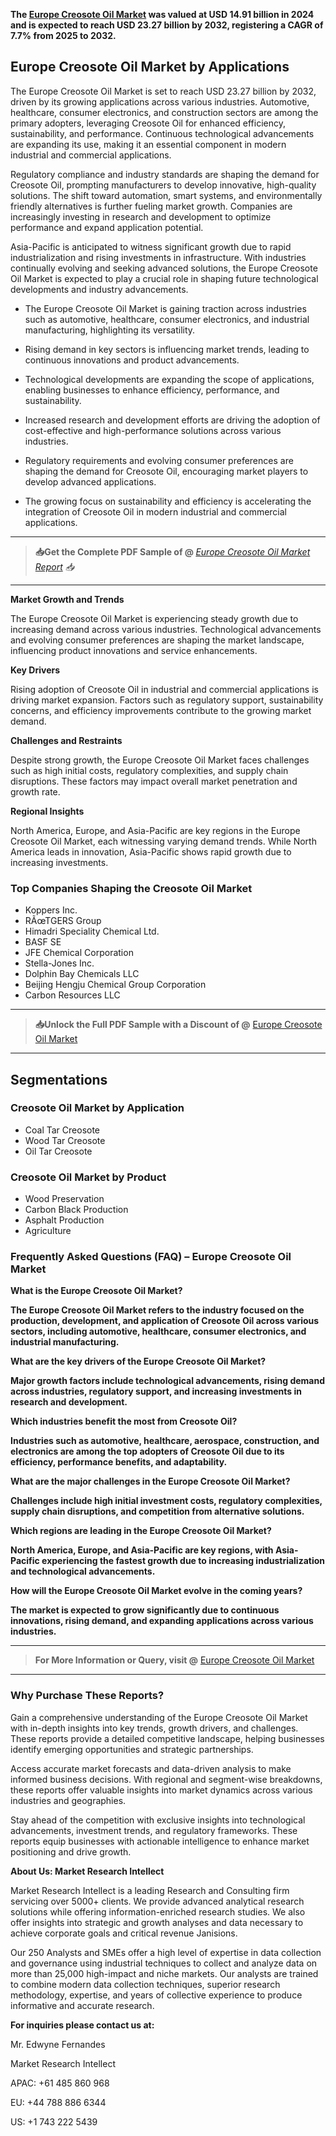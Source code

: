 <p><strong>The <a href="https://www.marketresearchintellect.com/download-sample/?rid=484017&amp;utm_source=Pulse-April-Europe&amp;utm_medium=852">Europe Creosote Oil Market</a> was valued at USD 14.91 billion in 2024 and is expected to reach USD 23.27 billion by 2032, registering a CAGR of 7.7% from 2025 to 2032.</strong></p><h2>Europe Creosote Oil Market by Applications&nbsp;</h2><p><p>The Europe Creosote Oil Market is set to reach USD 23.27 billion by 2032, driven by its growing applications across various industries. Automotive, healthcare, consumer electronics, and construction sectors are among the primary adopters, leveraging Creosote Oil for enhanced efficiency, sustainability, and performance. Continuous technological advancements are expanding its use, making it an essential component in modern industrial and commercial applications.</p><p>Regulatory compliance and industry standards are shaping the demand for Creosote Oil, prompting manufacturers to develop innovative, high-quality solutions. The shift toward automation, smart systems, and environmentally friendly alternatives is further fueling market growth. Companies are increasingly investing in research and development to optimize performance and expand application potential.</p><p>Asia-Pacific is anticipated to witness significant growth due to rapid industrialization and rising investments in infrastructure. With industries continually evolving and seeking advanced solutions, the Europe Creosote Oil Market is expected to play a crucial role in shaping future technological developments and industry advancements.</p></p><ul><li><p>The Europe Creosote Oil Market is gaining traction across industries such as automotive, healthcare, consumer electronics, and industrial manufacturing, highlighting its versatility.</p></li><li><p>Rising demand in key sectors is influencing market trends, leading to continuous innovations and product advancements.</p></li><li><p>Technological developments are expanding the scope of applications, enabling businesses to enhance efficiency, performance, and sustainability.</p></li><li><p>Increased research and development efforts are driving the adoption of cost-effective and high-performance solutions across various industries.</p></li><li><p>Regulatory requirements and evolving consumer preferences are shaping the demand for Creosote Oil, encouraging market players to develop advanced applications.</p></li><li><p>The growing focus on sustainability and efficiency is accelerating the integration of Creosote Oil in modern industrial and commercial applications.</p></li></ul><hr /><blockquote><p><strong><span class="font-[700]">📥Get the Complete PDF Sample of @ </span></strong><em><span class="font-[700]"><a href="https://www.marketresearchintellect.com/download-sample/?rid=484017&amp;utm_source=Pulse-April-Europe&amp;utm_medium=852" target="_blank" data-tracking-control-name="article-ssr-frontend-pulse_little-text-block" data-tracking-will-navigate="" data-test-link="">Europe Creosote Oil Market Report</a>&nbsp;📥</span></em></p></blockquote><hr /><p class="" data-start="77" data-end="360"><strong data-start="77" data-end="105">Market Growth and Trends</strong></p><p class="" data-start="77" data-end="360">The Europe Creosote Oil Market is experiencing steady growth due to increasing demand across various industries. Technological advancements and evolving consumer preferences are shaping the market landscape, influencing product innovations and service enhancements.</p><p class="" data-start="362" data-end="606"><strong data-start="362" data-end="377">Key Drivers</strong></p><p class="" data-start="362" data-end="606">Rising adoption of Creosote Oil in industrial and commercial applications is driving market expansion. Factors such as regulatory support, sustainability concerns, and efficiency improvements contribute to the growing market demand.</p><p class="" data-start="608" data-end="849"><strong data-start="608" data-end="637">Challenges and Restraints</strong></p><p class="" data-start="608" data-end="849">Despite strong growth, the Europe Creosote Oil Market faces challenges such as high initial costs, regulatory complexities, and supply chain disruptions. These factors may impact overall market penetration and growth rate.</p><p class="" data-start="851" data-end="1095"><strong data-start="851" data-end="872">Regional Insights</strong></p><p class="" data-start="851" data-end="1095">North America, Europe, and Asia-Pacific are key regions in the Europe Creosote Oil Market, each witnessing varying demand trends. While North America leads in innovation, Asia-Pacific shows rapid growth due to increasing investments.</p><p><h3>Top Companies Shaping the Creosote Oil Market </h3><ul><li>Koppers Inc.</li><li> RÃœTGERS Group</li><li> Himadri Speciality Chemical Ltd.</li><li> BASF SE</li><li> JFE Chemical Corporation</li><li> Stella-Jones Inc.</li><li> Dolphin Bay Chemicals LLC</li><li> Beijing Hengju Chemical Group Corporation</li><li> Carbon Resources LLC</li></ul></p><hr /><blockquote><p><strong>📥Unlock the Full PDF Sample with a Discount of @</strong> <a href="https://www.marketresearchintellect.com/ask-for-discount/?rid=484017&amp;utm_source=Pulse-April-Europe&amp;utm_medium=852">Europe Creosote Oil Market</a></p></blockquote><hr /><p><h2>Segmentations</h2><h3>Creosote Oil Market by Application</h3><ul><li>Coal Tar Creosote</li><li> Wood Tar Creosote</li><li> Oil Tar Creosote</li></ul><h3>Creosote Oil Market by Product</h3><ul><li>Wood Preservation</li><li> Carbon Black Production</li><li> Asphalt Production</li><li> Agriculture</li></ul></p><h3><strong>Frequently Asked Questions (FAQ) &ndash; Europe Creosote Oil Market</strong></h3><p><strong>What is the Europe Creosote Oil Market?</strong></p><p><strong>The Europe Creosote Oil Market refers to the industry focused on the production, development, and application of Creosote Oil across various sectors, including automotive, healthcare, consumer electronics, and industrial manufacturing.</strong></p><p><strong>What are the key drivers of the Europe Creosote Oil Market?</strong></p><p><strong>Major growth factors include technological advancements, rising demand across industries, regulatory support, and increasing investments in research and development.</strong></p><p><strong>Which industries benefit the most from Creosote Oil?</strong></p><p><strong>Industries such as automotive, healthcare, aerospace, construction, and electronics are among the top adopters of Creosote Oil due to its efficiency, performance benefits, and adaptability.</strong></p><p><strong>What are the major challenges in the Europe Creosote Oil Market?</strong></p><p><strong>Challenges include high initial investment costs, regulatory complexities, supply chain disruptions, and competition from alternative solutions.</strong></p><p><strong>Which regions are leading in the Europe Creosote Oil Market?</strong></p><p><strong>North America, Europe, and Asia-Pacific are key regions, with Asia-Pacific experiencing the fastest growth due to increasing industrialization and technological advancements.</strong></p><p><strong>How will the Europe Creosote Oil Market evolve in the coming years?</strong></p><p><strong>The market is expected to grow significantly due to continuous innovations, rising demand, and expanding applications across various industries.</strong></p><hr /><blockquote><p><span class="font-[700]"><strong>For More Information or Query, visit&nbsp;@</strong>&nbsp;</span><span class="font-[700]"><a href="https://www.marketresearchintellect.com/product/creosote-oil-market-size-and-forecast/?utm_source=Linkedin&utm_medium=852" target="_blank" data-tracking-control-name="article-ssr-frontend-pulse_little-text-block" data-tracking-will-navigate="" data-test-link="">Europe Creosote Oil Market</a></span></p></blockquote><hr /><h3><strong data-start="0" data-end="31">Why Purchase These Reports?</strong></h3><p class="" data-start="35" data-end="297">Gain a comprehensive understanding of the Europe Creosote Oil Market with in-depth insights into key trends, growth drivers, and challenges. These reports provide a detailed competitive landscape, helping businesses identify emerging opportunities and strategic partnerships.</p><p class="" data-start="299" data-end="540">Access accurate market forecasts and data-driven analysis to make informed business decisions. With regional and segment-wise breakdowns, these reports offer valuable insights into market dynamics across various industries and geographies.</p><p class="" data-start="542" data-end="784">Stay ahead of the competition with exclusive insights into technological advancements, investment trends, and regulatory frameworks. These reports equip businesses with actionable intelligence to enhance market positioning and drive growth.</p><p><strong><span class="font-[700]">About Us: Market Research Intellect</span></strong></p><p><span class="">Market Research Intellect is a leading Research and Consulting firm servicing over 5000+ clients. We provide advanced analytical research solutions while offering information-enriched research studies.&nbsp;</span>We also offer insights into strategic and growth analyses and data necessary to achieve corporate goals and critical revenue Janisions.</p><p><span class="">Our 250 Analysts and SMEs offer a high level of expertise in data collection and governance using industrial techniques to collect and analyze data on more than 25,000 high-impact and niche markets. Our analysts are trained to combine modern data collection techniques, superior research methodology, expertise, and years of collective experience to produce informative and accurate research.</span></p><p><strong>For inquiries please contact us at:</strong></p><p>Mr. Edwyne Fernandes</p><p>Market Research Intellect</p><p>APAC: +61 485 860 968</p><p>EU: +44 788 886 6344</p><p>US: +1 743 222 5439</p>